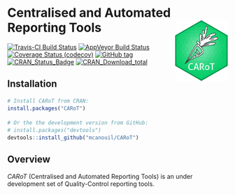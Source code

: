 
<!-- README.md is generated from README.Rmd. Please edit that file -->

# Centralised and Automated Reporting Tools <img src="man/figures/carot_hex.png" align="right" width="120" />

[![Travis-CI Build
Status](https://travis-ci.org/mcanouil/CARoT.svg?branch=master)](https://travis-ci.org/mcanouil/CARoT)
[![AppVeyor Build
Status](https://ci.appveyor.com/api/projects/status/github/mcanouil/CARoT?branch=master&svg=true)](https://ci.appveyor.com/project/mcanouil/CARoT)
[![Coverage Status
(codecov)](https://codecov.io/gh/mcanouil/CARoT/branch/master/graph/badge.svg)](https://codecov.io/gh/mcanouil/CARoT)
[![GitHub
tag](https://img.shields.io/github/tag/mcanouil/CARoT.svg?label=Github)](https://github.com/mcanouil/CARoT)
[![CRAN\_Status\_Badge](http://www.r-pkg.org/badges/version-ago/CARoT)](https://cran.r-project.org/package=CARoT)
[![CRAN\_Download\_total](http://cranlogs.r-pkg.org/badges/grand-total/CARoT)](https://cran.r-project.org/package=CARoT)
<!--[![CRAN_Download_month](http://cranlogs.r-pkg.org/badges/CARoT)](https://cran.r-project.org/package=CARoT)-->
<!--[![Coverage Status (coveralls)](https://coveralls.io/repos/github/mcanouil/CARoT/badge.svg?branch=master)](https://coveralls.io/github/mcanouil/CARoT?branch=master)-->

## Installation

``` r
# Install CARoT from CRAN:
install.packages("CARoT")

# Or the the development version from GitHub:
# install.packages("devtools")
devtools::install_github("mcanouil/CARoT")
```

## Overview

*CARoT* (Centralised and Automated Reporting Tools) is an under
development set of Quality-Control reporting tools.
